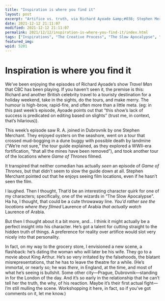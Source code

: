 ```yaml
---
title: "Inspiration is where you find it"
layout: post
excerpt: "Artifice vs. truth, via Richard Ayoade &amp;#038; Stephen Merchant in Dubrovnik."
date: 2021-12-12 21:11:07
modified: 2021-12-12 21:11:07
permalink: 2021/12/12/inspiration-is-where-you-find-it/index.html
tags: ["Inspirations", "The Creative Process", "The Slow Apocalypse", "Travel Man", "Writing"]
featured_img: 
wpid: 5201
---
```


# Inspiration is where you find it

We’ve been enjoying the episodes of Richard Ayoade’s show *Travel Man* that CBC has been playing. If you haven’t seen it, the premise is this: Richard and another British celebrity travel to a touristy destination for a holiday weekend, take in the sights, do the tours, and make merry. The humour is high-brow, rapid-fire, and often more than a little meta. (eg: in this past week’s episode, Ayoade points out that “this show’s lack of success is predicated on editing based on slights” (trust me, in context, that’s hilarious)).

This week’s episode saw R. A. joined in Dubrovnik by one Stephen Merchant. They enjoyed oysters on the seashore, went on a tour that crossed mud-bogging in a dune buggy with possible death by landmine (“We’re not sure,” the tour guide explained, as they explored a WWII-era fortification, “that all the mines have been removed”), and took another tour of the locations where *Game of Thrones* filmed.

It transpired that neither comedian has actually *seen* an episode of *Game of Thrones*, but that didn’t seem to slow the guide down at all. Stephen Merchant pointed out that he enjoys seeing film locations, even if he hasn’t seen the film.

I laughed. Then I thought, That’d be an interesting character quirk for one of my characters; specifically, one of the wizards in “The Slow Apocalypse”. Ha ha, I thought, that could be a cute throwaway line. *You’d rather see the locations where they filmed* Laurence of Arabia *that actually watch*  Laurence of Arabia.

But then I thought about it a bit more, and… I think it might actually be a perfect insight into his character. He’s got a talent for cutting straight to the hidden truth of things. A preference for reality over artifice would slot very nicely into that personality.

In fact, on my way to the grocery store, I envisioned a new scene, a flashback: he’s dating the woman who will later be his wife. They go to a movie about King Arthur. He’s so very irritated by the falsehoods, the blatant misrepresentations, that he has to leave the theatre for a while. (He’s immortal, or nearly so; he was *there*, in England, at the time, and most of what he’s seeing is bullshit. Some other city—Prague, Dubrovnik—standing in for the London of the day. And it’s so early in the relationship that he can’t tell her the truth, the why, of his reaction. Maybe it’s their first actual fight—I’m still mulling the scene. Workshopping it here, in fact, so if you’ve got comments on it, let me know.)